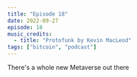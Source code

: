 ```yaml
---
title: "Episode 18"
date: 2022-09-27
episode: 18
music_credits:
  - title: "Protofunk by Kevin MacLeod"
tags: ["bitcoin", "podcast"]
---
```


There's a whole new Metaverse out there